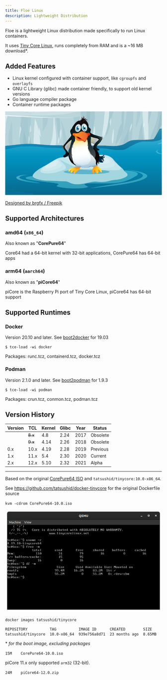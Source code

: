 ```yaml
---
title: Floe Linux
description: Lightweight Distribution
---
```


Floe is a lightweight Linux distribution made specifically to run Linux containers.

It uses [Tiny Core Linux](http://tinycorelinux.net/), runs completely from RAM and is a ~16 MB download*.

## Added Features

* Linux kernel configured with container support, like `cgroupfs` and `overlayfs`
* GNU C Library (glibc) made container friendly, to support old kernel versions
* Go language compiler package
* Container runtime packages

<img alt="Penguin on Ice Floe" src="/assets/floe.jpg" />

<a href="http://www.freepik.com">Designed by brgfx / Freepik</a>

## Supported Architectures

### amd64 (`x86_64`)

Also known as "**CorePure64**"

Core64 had a 64-bit kernel with 32-bit applications,
CorePure64 has 64-bit apps

### arm64 (`aarch64`)

Also known as "**piCore64**"

piCore is the Raspberry Pi port of Tiny Core Linux,
piCore64 has 64-bit support

## Supported Runtimes

### Docker

Version 20.10 and later.
See [boot2docker](https://github.com/boot2docker/boot2docker) for 19.03

```console
$ tce-load -wi docker
```

Packages: runc.tcz, containerd.tcz, docker.tcz

### Podman

Version 2.1.0 and later.
See [boot2podman](https://github.com/boot2podman/boot2podman) for 1.9.3

```console
$ tce-load -wi podman
```

Packages: crun.tcz, conmon.tcz, podman.tcz

## Version History

Version | TCL     | Kernel | Glibc  | Year   | Status
------- | ------- | ------ | ------ | ------ | ------
        | ~~8.x~~ | 4.8    | 2.24   | 2017   | Obsolete
        | ~~9.x~~ | 4.14   | 2.26   | 2018   | Obsolete
0.x     | 10.x    | 4.19   | 2.28   | 2019   | Previous
1.x     | 11.x    | 5.4    | 2.30   | 2020   | Current
2.x     | 12.x    | 5.10   | 2.32   | 2021   | Alpha

----

Based on the original [CorePure64 ISO](http://tinycorelinux.net/10.x/x86_64/archive/10.0/CorePure64-10.0.iso) and `tatsushid/tinycore:10.0-x86_64`.

See <https://github.com/tatsushid/docker-tinycore> for the original Dockerfile source

`kvm -cdrom CorePure64-10.0.iso`

![Screenshot of QEMU Core](/assets/qemu-core.png)

`docker images tatsushid/tinycore`

```text
REPOSITORY          TAG          IMAGE ID      CREATED        SIZE
tatsushid/tinycore  10.0-x86_64  939e756a8d71  23 months ago  8.65MB
```

\* _for the boot image, excluding packages_

`15M	CorePure64-10.0.iso`

piCore 11.x only supported `arm32` (32-bit).

`24M	piCore64-12.0.zip`
